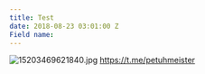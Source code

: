 ```yaml
---
title: Test
date: 2018-08-23 03:01:00 Z
Field name: 
---
```


![15203469621840.jpg](/uploads/15203469621840.jpg)
https://t.me/petuhmeister
